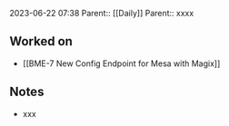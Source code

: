 2023-06-22 07:38
Parent:: [[Daily]] 
Parent:: xxxx






## Worked on

- [[BME-7 New Config Endpoint for Mesa with Magix]]

## Notes

- xxx





